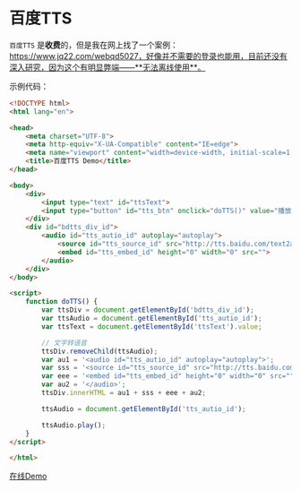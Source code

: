 # 百度TTS

`百度TTS` 是**收费**的，但是我在网上找了一个案例：https://www.jq22.com/webqd5027，好像并不需要的登录也能用，目前还没有深入研究，因为这个有明显弊端——**无法离线使用**。

示例代码：

```html
<!DOCTYPE html>
<html lang="en">

<head>
    <meta charset="UTF-8">
    <meta http-equiv="X-UA-Compatible" content="IE=edge">
    <meta name="viewport" content="width=device-width, initial-scale=1.0">
    <title>百度TTS Demo</title>
</head>

<body>
    <div>
        <input type="text" id="ttsText">
        <input type="button" id="tts_btn" onclick="doTTS()" value="播放">
    </div>
    <div id="bdtts_div_id">
        <audio id="tts_autio_id" autoplay="autoplay">
            <source id="tts_source_id" src="http://tts.baidu.com/text2audio?lan=zh&amp;ie=UTF-8&amp;spd=9&amp;per=3&amp;text=请输入文字" type="audio/mpeg">
            <embed id="tts_embed_id" height="0" width="0" src="">
        </audio>
    </div>
</body>

<script>
    function doTTS() {
        var ttsDiv = document.getElementById('bdtts_div_id');
        var ttsAudio = document.getElementById('tts_autio_id');
        var ttsText = document.getElementById('ttsText').value;

        // 文字转语音
        ttsDiv.removeChild(ttsAudio);
        var au1 = '<audio id="tts_autio_id" autoplay="autoplay">';
        var sss = '<source id="tts_source_id" src="http://tts.baidu.com/text2audio?lan=zh&ie=UTF-8&per=3&spd=9&text=' + ttsText + '" type="audio/mpeg">';
        var eee = '<embed id="tts_embed_id" height="0" width="0" src="">';
        var au2 = '</audio>';
        ttsDiv.innerHTML = au1 + sss + eee + au2;

        ttsAudio = document.getElementById('tts_autio_id');

        ttsAudio.play();
    }
</script>

</html>
```

[在线Demo](https://megrez-file.virtualbing.cn/Web/%E5%AE%9E%E8%B7%B5%E7%A7%AF%E7%B4%AF/%E8%AF%AD%E9%9F%B3%E6%92%AD%E6%8A%A5/%E7%99%BE%E5%BA%A6TTS/tts.html)
